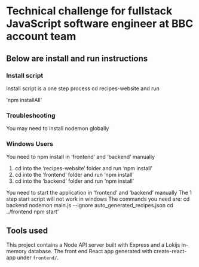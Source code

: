 # Technical challenge for fullstack JavaScript software engineer at BBC account team


## Below are install and run instructions 


### Install script
 

Install script is a one step process
cd recipes-website and run 

‘npm installAll’

### Troubleshooting
You may need to install nodemon globally

### Windows Users 

You need to npm install  in ‘frontend’ and ‘backend’ manually
 
1. cd  into  the ‘recipes-website’  folder and run  ‘npm install’
2. cd  into  the ‘frontend’  folder and run  ‘npm install’
2. cd  into  the ‘backend’  folder and run  ‘npm install’

You need to start the application in ‘frontend’ and ‘backend’ manually
The  1 step start script will not work in windows 
The commands you need are:
cd backend 
nodemon main.js --ignore auto_generated_recipes.json
 cd ../frontend
npm start'



## Tools used

This project contains a Node API server built with Express and  a Lokijs in-memory database.
The front end  React app generated with create-react-app under `frontend/`.




